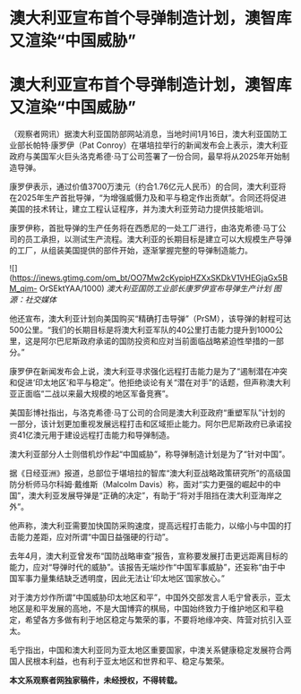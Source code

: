 # 澳大利亚宣布首个导弹制造计划，澳智库又渲染“中国威胁”

# 澳大利亚宣布首个导弹制造计划，澳智库又渲染“中国威胁”

（观察者网讯）据澳大利亚国防部网站消息，当地时间1月16日，澳大利亚国防工业部长帕特·康罗伊（Pat
Conroy）在堪培拉举行的新闻发布会上表示，澳大利亚政府与美国军火巨头洛克希德·马丁公司签署了一份合同，最早将从2025年开始制造导弹。

康罗伊表示，通过价值3700万澳元（约合1.76亿元人民币）的合同，澳大利亚将在2025年生产首批导弹，“为增强威慑力及和平与稳定作出贡献”。合同还将促进美国的技术转让，建立工程认证程序，并为澳大利亚劳动力提供技能培训。

康罗伊称，首批导弹的生产任务将在西悉尼的一处工厂进行，由洛克希德·马丁公司的员工承担，以测试生产流程。澳大利亚的长期目标是建立可以大规模生产导弹的工厂，从组装美国提供的部件开始，逐渐掌握完整的导弹制造能力。

![](https://inews.gtimg.com/om_bt/OO7Mw2cKypipHZXxSKDkV1VHEGjaGx5BM_qim-
OrSEktYAA/1000) _澳大利亚国防工业部长康罗伊宣布导弹生产计划 图源：社交媒体_

他还宣布，澳大利亚计划向美国购买“精确打击导弹”（PrSM），该导弹的射程可达500公里。“我们的长期目标是将澳大利亚军队的40公里打击能力提升到1000公里，这是阿尔巴尼斯政府承诺的国防投资和应对当前面临战略紧迫性举措的一部分。”

康罗伊在新闻发布会上说，澳大利亚寻求强化远程打击能力是为了“遏制潜在冲突和促进‘印太地区’和平与稳定”。他拒绝谈论有关“潜在对手”的话题，但声称澳大利亚正面临“二战以来最大规模的地区军备竞赛”。

美国彭博社指出，与洛克希德·马丁公司的合同是澳大利亚政府“重塑军队”计划的一部分，该计划更加重视发展远程打击和区域拒止能力。阿尔巴尼斯政府已承诺投资41亿澳元用于建设远程打击能力和导弹制造。

澳大利亚部分人士则借机炒作起“中国威胁”，称导弹制造计划是为了“针对中国”。

据《日经亚洲》报道，总部位于堪培拉的智库“澳大利亚战略政策研究所”的高级国防分析师马尔科姆·戴维斯（Malcolm
Davis）称，面对“实力更强的崛起中的中国”，澳大利亚发展导弹是“正确的决定”，有助于“将对手阻挡在澳大利亚海岸之外”。

他声称，澳大利亚需要加快国防采购速度，提高远程打击能力，以缩小与中国的打击能力差距，应对所谓“中国日益强硬的行动”。

去年4月，澳大利亚曾发布“国防战略审查”报告，宣称要发展打击更远距离目标的能力，应对“导弹时代的威胁”。该报告无端炒作“中国军事威胁”，还妄称“由于中国军事力量集结缺乏透明度，因此无法让‘印太地区’国家放心。”

对于澳方炒作所谓“中国威胁印太地区和平”，中国外交部发言人毛宁曾表示，亚太地区是和平发展的高地，不是大国博弈的棋局，中国始终致力于维护地区和平稳定，希望各方多做有利于地区稳定与繁荣的事，不要将地缘冲突、阵营对抗引入亚太。

毛宁指出，中国和澳大利亚同为亚太地区重要国家，中澳关系健康稳定发展符合两国人民根本利益，也有利于亚太地区和世界和平、稳定与繁荣。

**本文系观察者网独家稿件，未经授权，不得转载。**


